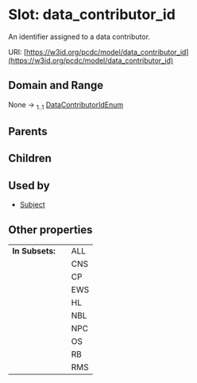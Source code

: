
# Slot: data_contributor_id


An identifier assigned to a data contributor.

URI: [https://w3id.org/pcdc/model/data_contributor_id](https://w3id.org/pcdc/model/data_contributor_id)


## Domain and Range

None &#8594;  <sub>1..1</sub> [DataContributorIdEnum](DataContributorIdEnum.md)

## Parents


## Children


## Used by

 * [Subject](Subject.md)

## Other properties

|  |  |  |
| --- | --- | --- |
| **In Subsets:** | | ALL |
|  | | CNS |
|  | | CP |
|  | | EWS |
|  | | HL |
|  | | NBL |
|  | | NPC |
|  | | OS |
|  | | RB |
|  | | RMS |

